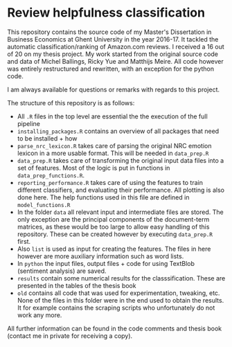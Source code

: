# Review helpfulness classification

This repository contains the source code of my Master's Dissertation in Business Economics at Ghent University in the year 2016-17. It tackled the automatic classification/ranking of Amazon.com reviews. I received a 16 out of 20 on my thesis project. 
My work started from the original source code and data of Michel Ballings, Ricky Yue and Matthijs Meire. All code however was entirely restructured and rewritten, with an exception for the python code.

I am always available for questions or remarks with regards to this project.

The structure of this repository is as follows:
* All `.R` files in the top level are essential the the execution of the full pipeline
 * `installing_packages.R` contains an overview of all packages that need to be installed + how
 * `parse_nrc_lexicon.R` takes care of parsing the original NRC emotion lexicon in a more usable format. This will be needed in `data_prep.R`
 * `data_prep.R` takes care of transforming the original input data files into a set of features. Most of the logic is put in functions in `data_prep_functions.R`.
 * `reporting_performance.R` takes care of using the features to train different classifiers, and evaluating their performance. All plotting is also done here. The help functions used in this file are defined in `model_functions.R`
* In the folder `data`  all relevant input and intermediate files are stored. The only exception are the principal components of the document-term matrices, as these would be too large to allow easy handling of this repository. These can be created however by executing `data_prep.R` first.
* Also `list` is used as input for creating the features. The files in here however are more auxiliary information such as word lists.
* In `python` the input files, output files + code for using TextBlob (sentiment analysis) are saved. 
* `results` contain some numerical results for the classsification. These are presented in the tables of the thesis book
* `old` contains all code that was used for experimentation, tweaking, etc. None of the files in this folder were in the end used to obtain the results. It for example contains the scraping scripts who unfortunately do not work any more.

All further information can be found in the code comments and thesis book (contact me in private for receiving a copy).
